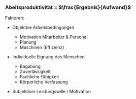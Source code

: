 ### Abeitsproduktivität = $\frac{Ergebnis}{Aufwand}$

Faktoren:

- Objektive Arbeitsbedingungen
	- Motivation Mitarbeiter & Personal
	- Planung
	- Maschinen (Effizienz)

- Individuelle Eignung des Menschen
	- Bagabung
	- Zuverlässigkeit
	- Fachliche Fähigkeit
	- Körperliche Verfassung

- Subjektiver Leistungswille / Motivation